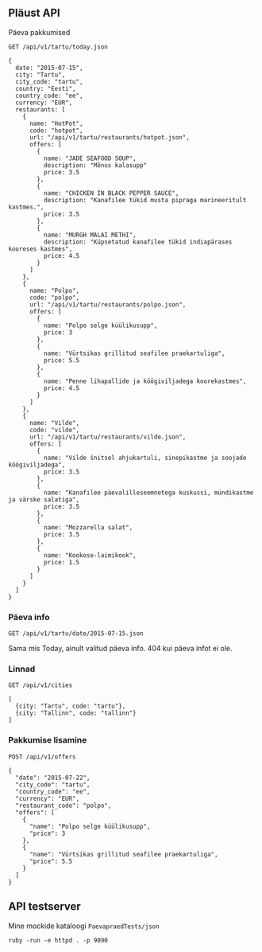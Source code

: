 ## Pläust API

Päeva pakkumised

`GET /api/v1/tartu/today.json`

    {
      date: "2015-07-15",
      city: "Tartu",
      city_code: "tartu",
      country: "Eesti",
      country_code: "ee",
      currency: "EUR",
      restaurants: [
        {
          name: "HotPot",
          code: "hotpot",
          url: "/api/v1/tartu/restaurants/hotpot.json",
          offers: [
            {
              name: "JADE SEAFOOD SOUP",
              description: "Mõnus kalasupp"
              price: 3.5
            },
            {
              name: "CHICKEN IN BLACK PEPPER SAUCE",
              description: "Kanafilee tükid musta pipraga marineeritult kastmes.",
              price: 3.5
            },
            {
              name: "MURGH MALAI METHI",
              description: "Küpsetatud kanafilee tükid indiapärases kooreses kastmes",
              price: 4.5
            }
          ]
        },
        {
          name: "Polpo",
          code: "polpo",
          url: "/api/v1/tartu/restaurants/polpo.json",
          offers: [
            {
              name: "Polpo selge küülikusupp",
              price: 3
            },
            {
              name: "Vürtsikas grillitud seafilee praekartuliga",
              price: 5.5
            },
            {
              name: "Penne lihapallide ja köögiviljadega koorekastmes",
              price: 4.5
            }
          ]
        },
        {
          name: "Vilde",
          code: "vilde",
          url: "/api/v1/tartu/restaurants/vilde.json",
          offers: [
            {
              name: "Vilde šnitsel ahjukartuli, sinepikastme ja soojade köögiviljadega",
              price: 3.5
            },
            {
              name: "Kanafilee päevalilleseemnetega kuskussi, mündikastme ja värske salatiga",
              price: 3.5
            },
            {
              name: "Mozzarella salat",
              price: 3.5
            },
            {
              name: "Kookose-laimikook",
              price: 1.5
            }
          ]
        }
      ]
    }
    
### Päeva info

`GET /api/v1/tartu/date/2015-07-15.json`

Sama mis Today, ainult valitud päeva info. 404 kui päeva infot ei ole.

### Linnad

`GET /api/v1/cities`

    [
      {city: "Tartu", code: "tartu"},
      {city: "Tallinn", code: "tallinn"}
    ]

### Pakkumise lisamine

`POST /api/v1/offers`

    {
      "date": "2015-07-22",
      "city_code": "tartu",
      "country_code": "ee",
      "currency": "EUR",
      "restaurant_code": "polpo",
      "offers": [
        {
          "name": "Polpo selge küülikusupp",
          "price": 3
        },
        {
          "name": "Vürtsikas grillitud seafilee praekartuliga",
          "price": 5.5
        }
      ]
    }

## API testserver

Mine mockide kataloogi `PaevapraedTests/json`

    ruby -run -e httpd . -p 9090

